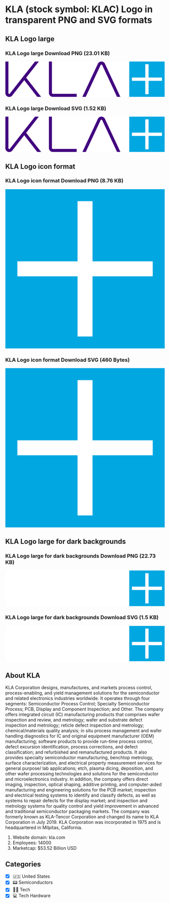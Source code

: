 # KLA (stock symbol: KLAC) Logo in transparent PNG and SVG formats

## KLA Logo large

### KLA Logo large Download PNG (23.01 KB)

![KLA Logo large Download PNG (23.01 KB)](/img/orig/KLAC_BIG-9632a5c4.png)

### KLA Logo large Download SVG (1.52 KB)

![KLA Logo large Download SVG (1.52 KB)](/img/orig/KLAC_BIG-a95483f3.svg)

## KLA Logo icon format

### KLA Logo icon format Download PNG (8.76 KB)

![KLA Logo icon format Download PNG (8.76 KB)](/img/orig/KLAC-7aca8190.png)

### KLA Logo icon format Download SVG (460 Bytes)

![KLA Logo icon format Download SVG (460 Bytes)](/img/orig/KLAC-9902e89b.svg)

## KLA Logo large for dark backgrounds

### KLA Logo large for dark backgrounds Download PNG (22.73 KB)

![KLA Logo large for dark backgrounds Download PNG (22.73 KB)](/img/orig/KLAC_BIG.D-5fdbf4c1.png)

### KLA Logo large for dark backgrounds Download SVG (1.5 KB)

![KLA Logo large for dark backgrounds Download SVG (1.5 KB)](/img/orig/KLAC_BIG.D-b3178304.svg)

## About KLA

KLA Corporation designs, manufactures, and markets process control, process-enabling, and yield management solutions for the semiconductor and related electronics industries worldwide. It operates through four segments: Semiconductor Process Control; Specialty Semiconductor Process; PCB, Display and Component Inspection; and Other. The company offers integrated circuit (IC) manufacturing products that comprises wafer inspection and review, and metrology; wafer and substrate defect inspection and metrology; reticle defect inspection and metrology; chemical/materials quality analysis; in situ process management and wafer handling diagnostics for IC and original equipment manufacturer (OEM) manufacturing; software products to provide run-time process control, defect excursion identification, process corrections, and defect classification; and refurbished and remanufactured products. It also provides specialty semiconductor manufacturing, benchtop metrology, surface characterization, and electrical property measurement services for general purpose/ lab applications; etch, plasma dicing, deposition, and other wafer processing technologies and solutions for the semiconductor and microelectronics industry. In addition, the company offers direct imaging, inspection, optical shaping, additive printing, and computer-aided manufacturing and engineering solutions for the PCB market; inspection and electrical testing systems to identify and classify defects, as well as systems to repair defects for the display market; and inspection and metrology systems for quality control and yield improvement in advanced and traditional semiconductor packaging markets. The company was formerly known as KLA-Tencor Corporation and changed its name to KLA Corporation in July 2019. KLA Corporation was incorporated in 1975 and is headquartered in Milpitas, California.

1. Website domain: kla.com
2. Employees: 14000
3. Marketcap: $53.52 Billion USD


## Categories
- [x] 🇺🇸 United States
- [x] 📟 Semiconductors
- [x] 👩‍💻 Tech
- [x] 💻 Tech Hardware

